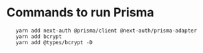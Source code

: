 # Commands to run Prisma

```npx prisma db push
   yarn add next-auth @prisma/client @next-auth/prisma-adapter
   yarn add bcrypt
   yarn add @types/bcrypt -D
```